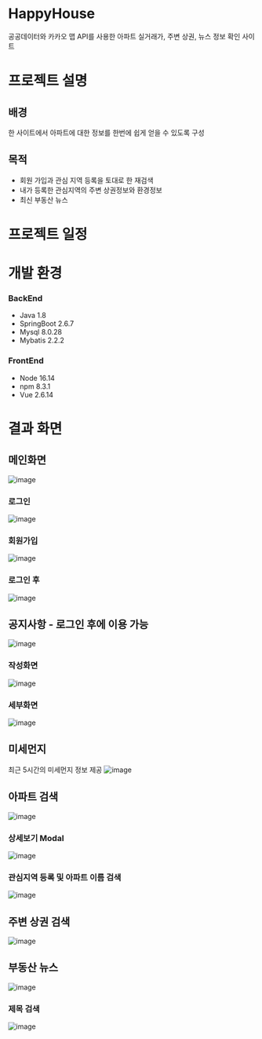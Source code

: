 # HappyHouse
공공데이터와 카카오 맵 API를 사용한 아파트 실거래가, 주변 상권, 뉴스 정보 확인 사이트
# 프로젝트 설명
## 배경
한 사이트에서 아파트에 대한 정보를 한번에 쉽게 얻을 수 있도록 구성
## 목적
- 회원 가입과 관심 지역 등록을 토대로 한 재검색
- 내가 등록한 관심지역의 주변 상권정보와 환경정보
- 최신 부동산 뉴스
# 프로젝트 일정

# 개발 환경
### BackEnd
- Java 1.8
- SpringBoot 2.6.7
- Mysql 8.0.28
- Mybatis 2.2.2
### FrontEnd
- Node 16.14
- npm 8.3.1
- Vue 2.6.14
# 결과 화면
## 메인화면
![image](https://user-images.githubusercontent.com/61226384/175560113-7e59e700-351d-4a19-a634-c742e982b3cd.png)
### 로그인
![image](https://user-images.githubusercontent.com/61226384/175560339-14fbc432-cab5-475a-8f6a-1c26e74fbba8.png)
### 회원가입
![image](https://user-images.githubusercontent.com/61226384/175560438-1d6dabbc-b1c7-4755-8644-6384089607d0.png)
### 로그인 후
![image](https://user-images.githubusercontent.com/61226384/175562903-12329ba3-4af5-44c6-87eb-ab526d55e0ff.png)
## 공지사항 - 로그인 후에 이용 가능
![image](https://user-images.githubusercontent.com/61226384/175563070-38e6b099-e968-460c-89a6-63bd7eb56e4e.png)
### 작성화면
![image](https://user-images.githubusercontent.com/61226384/175563216-8369e72d-1921-4bdb-924e-49280dcb86aa.png)
### 세부화면
![image](https://user-images.githubusercontent.com/61226384/175563330-ad62ac34-10eb-4c1a-9efd-936dd7d5379d.png)
## 미세먼지
최근 5시간의 미세먼지 정보 제공
![image](https://user-images.githubusercontent.com/61226384/175563476-9cbddd34-608e-49a4-8c63-56113ce3cf1e.png)
## 아파트 검색
![image](https://user-images.githubusercontent.com/61226384/175563938-99ae3182-8cfa-4877-883a-8ab039dfbd0e.png)
### 상세보기 Modal
![image](https://user-images.githubusercontent.com/61226384/175564078-26970c2e-ca2d-43a7-8479-eee1c9a41abc.png)
### 관심지역 등록 및 아파트 이름 검색
![image](https://user-images.githubusercontent.com/61226384/175564455-571e1146-f8a2-4d67-9c8c-41961f3be50c.png)
## 주변 상권 검색
![image](https://user-images.githubusercontent.com/61226384/175565590-f0360085-ff62-4f4e-aff8-7e4112a35596.png)
## 부동산 뉴스
![image](https://user-images.githubusercontent.com/61226384/175566405-bcc443da-8a1c-42f5-a57a-85c75060eb68.png)
### 제목 검색
![image](https://user-images.githubusercontent.com/61226384/175566683-9c4216ed-d352-4fb5-92a5-519c20653d38.png)

